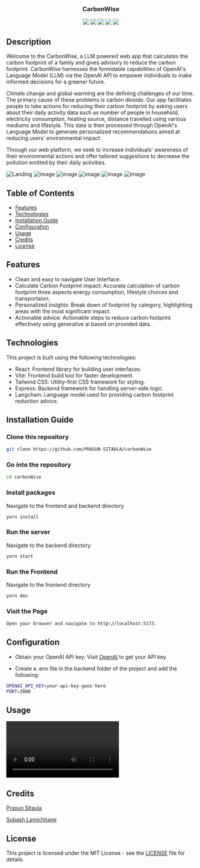
<h3 align="center">CarbonWise</h3>
<p align="center">
  <img src="https://img.shields.io/badge/JavaScript-F7DF1E?style=for-the-badge&logo=javascript&logoColor=black"> 
  <img src="https://img.shields.io/badge/Node.js-43853D?style=for-the-badge&logo=node.js&logoColor=white">
  <img src="https://img.shields.io/badge/React-20232A?style=for-the-badge&logo=react&logoColor=61DAFB">
  <img src="https://img.shields.io/badge/Tailwind_CSS-38B2AC?style=for-the-badge&logo=tailwind-css&logoColor=white">
  <img src="https://img.shields.io/badge/License-MIT-yellow.svg">
</p>


## Description
Welcome to the CarbonWise, a LLM powered web app that calculates the carbon footprint of a family and gives advisory to reduce the carbon footprint.
CarbonWise harnesses the formidable capabilities of OpenAI's Language Model (LLM) via the OpenAI API to empower individuals to make informed decisions for a greener future.

Climate change and global warming are the defining challenges of our time. The primary cause of  these problems is carbon dioxide. Our app facilitates people to take actions for reducing their carbon footprint by asking users about their daily activity data such as number of people in household, electricity consumption, heating source, distance travelled using various mediums and lifestyle. This data is then processed through OpenAI's Language Model to generate personalized recommendations aimed at reducing users' environmental impact.

Through our web platform, we seek to increase individuals' awareness of their environmental actions and offer tailored suggestions to decrease the pollution emitted by their daily activities.


![Landing](https://github.com/PRASUN-SITAULA/carbon-footprint-reduction-advisor/assets/89672957/3a9eeeb8-ff76-45ff-953c-0674a298b6c6)
![image](https://github.com/PRASUN-SITAULA/carbonWise/assets/89672957/b8210e87-5bc7-4f41-acff-03de03576152)
![image](https://github.com/PRASUN-SITAULA/carbonWise/assets/89672957/7e3834a9-e4fc-43d0-9325-ca310ab261c9)
![image](https://github.com/PRASUN-SITAULA/carbonWise/assets/89672957/997acf99-3454-413f-b099-038f9501d230)
![image](https://github.com/PRASUN-SITAULA/carbonWise/assets/89672957/327fd2cf-ad44-43f5-8c6f-e9438a92680b)
![image](https://github.com/PRASUN-SITAULA/carbonWise/assets/89672957/98448233-dda5-4723-9fb7-dc850267e37f)



## Table of Contents

- [Features](#features)
- [Technologies](#technologies)
- [Installation Guide](#installation-guide)
- [Configuration](#configuration)
- [Usage](#usage)
- [Credits](#credits)
- [License](#license)


## Features
- Clean and easy to navigate User Interface.
- Calculate Carbon Footprint impact: Accurate calculation of carbon footprint three aspects energy consumption, lifestyle choices and transportaion.
- Personalized insights: Break down of footprint by category, highlighting areas with the most significant impact.
- Actionable advice: Actionable steps to reduce carbon footprint effectively using generative ai based on provided data.


## Technologies

This project is built using the following technologies:

- React: Frontend library for building user interfaces.
- Vite: Frontend build tool for faster development.
- Tailwind CSS: Utility-first CSS framework for styling.
- Express: Backend framework for handling server-side logic.
- Langchain: Language model used for providing carbon footprint reduction advice.
<!-- 
## Key Features

* User-Friendly: Easy-to-use web app for quick README file generation.
* Customization: Tailor the generated README file by providing your project's description and programming language.
* Markdown Format: Automatically formats the README file in Markdown. -->

## Installation Guide 

### Clone this repository
```bash
git clone https://github.com/PRASUN-SITAULA/carbonWise
```
### Go into the repository
```bash
cd carbonWise
```
### Install packages
Navigate to the frontend and backend directory
```bash
yarn install
```

### Run the server
Navigate to the backend directory.
```bash
yarn start
```
### Run the Frontend
Navigate to the frontend directory
```bash
yarn dev
```
### Visit the Page
```bash
Open your browser and navigate to http://localhost:5173.
```

## Configuration
- Obtain your OpenAI API key: Visit [OpenAI](https://openai.com/product) to get your API key.

- Create a .env file in the backend folder of the project and add the following:
```bash
OPENAI_API_KEY=your-api-key-goes-here
PORT=3000
```

## Usage
<video src="https://github.com/PRASUN-SITAULA/carbonWise/assets/109226874/b4fc2eea-f489-45e3-9c49-d2fbfa681274"></video>

## Credits
[Prasun Sitaula](https://github.com/PRASUN-SITAULA)

[Subash Lamichhane](https://github.com/Subash-Lamichhane)

## License

This project is licensed under the MIT License - see the [LICENSE](LICENSE) file for details.
